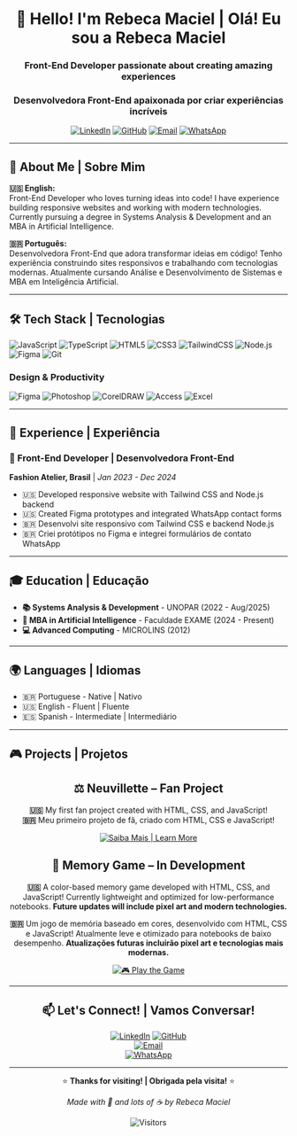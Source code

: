 <div align="center">

# 👋 Hello! I'm Rebeca Maciel | Olá! Eu sou a Rebeca Maciel

### Front-End Developer passionate about creating amazing experiences  
### Desenvolvedora Front-End apaixonada por criar experiências incríveis
[![LinkedIn](https://img.shields.io/badge/LinkedIn-Connect-blue?style=for-the-badge&logo=linkedin&logoColor=white)](www.linkedin.com/in/rebeca-maciel-3838131b2)
[![GitHub](https://img.shields.io/badge/GitHub-rebecamaciel777-100000?style=for-the-badge&logo=github&logoColor=white)](https://github.com/rebecamaciel777)
[![Email](https://img.shields.io/badge/Email-rebecamacielr@outlook.com-D14836?style=for-the-badge&logo=microsoft-outlook&logoColor=white)](mailto:rebecamacielr@outlook.com)
[![WhatsApp](https://img.shields.io/badge/WhatsApp-+55_94_984356240-25D366?style=for-the-badge&logo=whatsapp&logoColor=white)](https://wa.me/5594984356240)

</div>

---

## 🚀 About Me | Sobre Mim

**🇺🇸 English:**  
Front-End Developer who loves turning ideas into code! I have experience building responsive websites and working with modern technologies. Currently pursuing a degree in Systems Analysis & Development and an MBA in Artificial Intelligence.

**🇧🇷 Português:**  
Desenvolvedora Front-End que adora transformar ideias em código! Tenho experiência construindo sites responsivos e trabalhando com tecnologias modernas. Atualmente cursando Análise e Desenvolvimento de Sistemas e MBA em Inteligência Artificial.

---

## 🛠️ Tech Stack | Tecnologias

![JavaScript](https://img.shields.io/badge/JavaScript-F7DF1E?style=for-the-badge&logo=javascript&logoColor=black)
![TypeScript](https://img.shields.io/badge/TypeScript-007ACC?style=for-the-badge&logo=typescript&logoColor=white)
![HTML5](https://img.shields.io/badge/HTML5-E34F26?style=for-the-badge&logo=html5&logoColor=white)
![CSS3](https://img.shields.io/badge/CSS3-1572B6?style=for-the-badge&logo=css3&logoColor=white)
![TailwindCSS](https://img.shields.io/badge/Tailwind_CSS-38B2AC?style=for-the-badge&logo=tailwind-css&logoColor=white)
![Node.js](https://img.shields.io/badge/Node.js-43853D?style=for-the-badge&logo=node.js&logoColor=white)
![Figma](https://img.shields.io/badge/Figma-F24E1E?style=for-the-badge&logo=figma&logoColor=white)
![Git](https://img.shields.io/badge/Git-F05032?style=for-the-badge&logo=git&logoColor=white)

### **Design & Productivity**
![Figma](https://img.shields.io/badge/Figma-F24E1E?style=for-the-badge&logo=figma&logoColor=white)
![Photoshop](https://img.shields.io/badge/Photoshop-31A8FF?style=for-the-badge&logo=adobe-photoshop&logoColor=white)
![CorelDRAW](https://img.shields.io/badge/CorelDRAW-FF6F00?style=for-the-badge&logo=coreldraw&logoColor=white)
![Access](https://img.shields.io/badge/Microsoft_Access-A4373A?style=for-the-badge&logo=microsoft-access&logoColor=white)
![Excel](https://img.shields.io/badge/Excel-217346?style=for-the-badge&logo=microsoft-excel&logoColor=white)

---

## 💼 Experience | Experiência

### 🎨 Front-End Developer | Desenvolvedora Front-End  
**Fashion Atelier, Brasil** | *Jan 2023 - Dec 2024*

- 🇺🇸 Developed responsive website with Tailwind CSS and Node.js backend
- 🇺🇸 Created Figma prototypes and integrated WhatsApp contact forms  
- 🇧🇷 Desenvolvi site responsivo com Tailwind CSS e backend Node.js  
- 🇧🇷 Criei protótipos no Figma e integrei formulários de contato WhatsApp  

---

## 🎓 Education | Educação

- **📚 Systems Analysis & Development** - UNOPAR (2022 - Aug/2025)  
- **🤖 MBA in Artificial Intelligence** - Faculdade EXAME (2024 - Present)  
- **💻 Advanced Computing** - MICROLINS (2012)  

---

## 🌍 Languages | Idiomas

- 🇧🇷 Portuguese - Native | Nativo  
- 🇺🇸 English - Fluent | Fluente  
- 🇪🇸 Spanish - Intermediate | Intermediário  

---
## 🎮 Projects | Projetos


<div align="center">
  
## ⚖️ Neuvillette – Fan Project

**🇺🇸** My first fan project created with HTML, CSS, and JavaScript!  
**🇧🇷** Meu primeiro projeto de fã, criado com HTML, CSS e JavaScript!

[![Saiba Mais | Learn More](https://img.shields.io/badge/Saiba%20Mais%20%7C%20Learn%20More-1DA1F2?style=for-the-badge&logoColor=white)](https://github.com/rebecamaciel777/neuvillette)

## 🧠 Memory Game – In Development

<div align="center">

**🇺🇸** A color-based memory game developed with HTML, CSS, and JavaScript! 
Currently lightweight and optimized for low-performance notebooks. **Future updates will include pixel art and modern technologies.**

**🇧🇷** Um jogo de memória baseado em cores, desenvolvido com HTML, CSS e JavaScript!
Atualmente leve e otimizado para notebooks de baixo desempenho. **Atualizações futuras incluirão pixel art e tecnologias mais modernas.**

[![🎮 Play the Game](https://img.shields.io/badge/%F0%9F%8E%AE%20Play%20the%20Game-8A2BE2?style=for-the-badge&logoColor=white)](https://github.com/rebecamaciel777/memory-game-)



---

## 📫 Let's Connect! | Vamos Conversar!

[![LinkedIn](https://img.shields.io/badge/LinkedIn-Connect-blue?style=for-the-badge&logo=linkedin&logoColor=white)](www.linkedin.com/in/rebeca-maciel-3838131b2)
[![GitHub](https://img.shields.io/badge/GitHub-Follow-100000?style=for-the-badge&logo=github&logoColor=white)](https://github.com/rebecamaciel777)  
[![Email](https://img.shields.io/badge/Email-Let's_Talk-D14836?style=for-the-badge&logo=microsoft-outlook)](mailto:rebecamacielr@outlook.com)  
[![WhatsApp](https://img.shields.io/badge/WhatsApp-Message_Me-25D366?style=for-the-badge&logo=whatsapp)](https://wa.me/5594984356240)



---

⭐ **Thanks for visiting! | Obrigada pela visita!** ⭐  

*Made with 💜 and lots of ☕ by Rebeca Maciel*  

![Visitors](https://visitor-badge.laobi.icu/badge?page_id=rebecamaciel777.rebecamaciel777)
